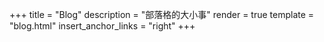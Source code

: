 +++
title = "Blog"
description = "部落格的大小事"
render = true
template = "blog.html"
insert_anchor_links = "right"
+++

